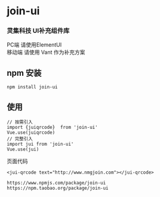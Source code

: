# join-ui
### 灵集科技 UI补充组件库   
PC端  请使用ElementUI     
移动端 请使用 Vant 作为补充方案


## npm 安装
```
npm install join-ui
```

##  使用
```
// 按需引入
import {juiqrcode}  from 'join-ui'
Vue.use(juiqrcode)
// 完整引入
import jui from 'join-ui'
Vue.use(jui)
```
页面代码
```
<jui-qrcode text="http://www.nmgjoin.com"></jui-qrcode>
```

```
https://www.npmjs.com/package/join-ui
https://npm.taobao.org/package/join-ui

```
